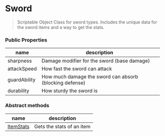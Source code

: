 # Sword
> Scriptable Object Class for sword types. Includes the unique data for the sword items and a way to get the stats.

### Public Properties
|name|description|
|----|-----------|
|sharpness|Damage modifier for the sword (base damage)|
|attackSpeed|How fast the sword can attack|
|guardAbility|How much damage the sword can absorb (blocking defense)|
|durability|How sturdy the sword is|

### Abstract methods
|name|description|
|-|-|
|[ItemStats](ItemStats.md)|Gets the stats of an item|
